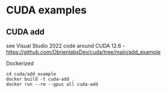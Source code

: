 # CUDA examples
## CUDA add
see Visual Studio 2022 code around CUDA 12.6 - https://github.com/ObrienlabsDev/cuda/tree/main/add_example

Dockerized
```
cd cuda/add_example
docker build -t cuda-add .
docker run --rm --gpus all cuda-add
```
